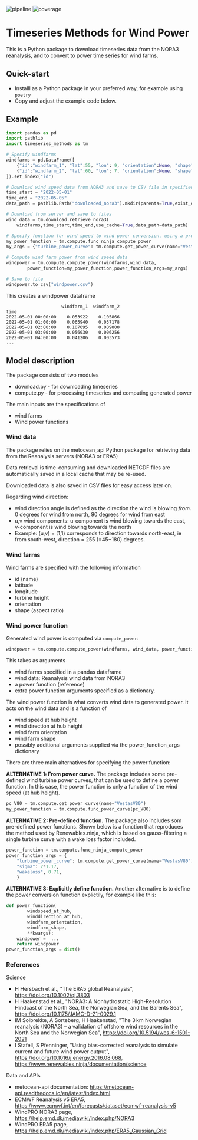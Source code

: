 ![pipeline](https://gitlab.sintef.no/harald.svendsen/timeseries/badges/main/pipeline.svg)
![coverage](https://gitlab.sintef.no/harald.svendsen/timeseries/badges/main/coverage.svg)

# Timeseries Methods for Wind Power


This is a Python package to download timeseries data from the NORA3 reanalysis, and to convert to power time series for wind farms.


## Quick-start
- Installl as a Python package in your preferred way, for example using `poetry`
- Copy and adjust the example code below.


## Example
```python
import pandas as pd
import pathlib
import timeseries_methods as tm

# Specify windfarms
windfarms = pd.DataFrame([
    {"id":"windfarm_1", "lat":55, "lon": 9, "orientation":None, "shape":None, "turbine_height": 150},
    {"id":"windfarm_2", "lat":60, "lon": 7, "orientation":None, "shape":None, "turbine_height": 150},
]).set_index("id")

# Download wind speed data from NORA3 and save to CSV file in specified folder
time_start = "2022-05-01"
time_end = "2022-05-05"
data_path = pathlib.Path("downloaded_nora3").mkdir(parents=True,exist_ok=True)

# Download from server and save to files
wind_data = tm.download.retrieve_nora3(
    windfarms,time_start,time_end,use_cache=True,data_path=data_path)

# Specify function for wind speed to wind power conversion, using a pre-defined function:
my_power_function = tm.compute.func_ninja_compute_power
my_args = {"turbine_power_curve": tm.compute.get_power_curve(name="VestasV80")}

# Compute wind farm power from wind speed data
windpower = tm.compute.compute_power(windfarms,wind_data,
        power_function=my_power_function,power_function_args=my_args)

# Save to file
windpower.to_csv("windpower.csv")
```

This creates a windpower dataframe
```
                     windfarm_1  windfarm_2
time
2022-05-01 00:00:00    0.053922    0.105866
2022-05-01 01:00:00    0.065940    0.037178
2022-05-01 02:00:00    0.107095    0.009000
2022-05-01 03:00:00    0.056030    0.006256
2022-05-01 04:00:00    0.041206    0.003573
...
```

## Model description

The package consists of two modules
- download.py - for downloading timeseries
- compute.py - for processing timeseries and computing generated power

The main inputs are the specifications of 
- wind farms
- Wind power functions

### Wind data
The package relies on the metocean_api Python package for retrieving data from the Reanalysis servers (NORA3 or ERA5)

Data retrieval is time-consuming and downloaded NETCDF files are automatically saved in a local cache that may be re-used.

Downloaded data is also saved in CSV files for easy access later on.

Regarding wind direction:
- wind direction angle is defined as the direction the wind is blowing *from*. 0 degrees for wind from north, 90 degrees for wind from east
- u,v wind components: u-component is wind blowing towards the east, v-component is wind blowing towards the north
- Example: (u,v) = (1,1) corresponds to direction towards north-east, ie from south-west, direction = 255 (=45+180) degrees.

### Wind farms
Wind farms are specified with the following information
- id (name)
- latitude
- longitude
- turbine height
- orientation
- shape (aspect ratio)

### Wind power function
Generated wind power is computed via `compute_power`:
```python
windpower = tm.compute.compute_power(windfarms, wind_data, power_function,power_function_args)
```
This takes as arguments
- wind farms specified in a pandas dataframe
- wind data:  Reanalysis wind data from NORA3
- a power function (reference)
- extra power function arguments specified as a dictionary.

The wind power function is what converts wind data to generated power. It acts on the wind data and is a function of
- wind speed at hub height
- wind direction at hub height
- wind farm orientation
- wind farm shape
- possibly additional arguments supplied via the power_function_args dictionary


There are three main alternatives for specifying the power function:

**ALTERNATIVE 1: From power curve.**
The package includes some pre-defined wind turbine power curves, that can be used to define a power function. In this case, the power function is only a function of the wind speed (at hub height).

```python
pc_V80 = tm.compute.get_power_curve(name="VestasV80")
my_power_function = tm.compute.func_power_curve(pc_V80)
```


**ALTERNATIVE 2: Pre-defined function.**
The package also includes som pre-defined power functions. Shown below is a function that reproduces the method used by Renewables.ninja, which is based on gauss-filtering a single turbine curve with a wake loss factor included.
```python
power_function = tm.compute.func_ninja_compute_power
power_function_args = {
    "turbine_power_curve": tm.compute.get_power_curve(name="VestasV80"),
    "sigma": 2*1.17, 
    "wakeloss", 0.71,
    }
```

**ALTERNATIVE 3: Explicitly define function.**
Another alternative is to define the power conversion function explictily, for example like this:
```python
def power_function(
        windspeed_at_hub,
        winddirection_at_hub,
        windfarm_orientation,
        windfarm_shape,
        **kwargs):
    windpower =  ...
    return windpower
power_function_args = dict()
```

### References

Science
- H Hersbach et al., "The ERA5 global Reanalysis", https://doi.org/10.1002/qj.3803
- H Haakenstad et al., "NORA3: A Nonhydrostatic High-Resolution Hindcast of the North Sea, the Norwegian Sea, and the Barents Sea", 
https://doi.org/10.1175/JAMC-D-21-0029.1
- IM Solbrekke, A Sorteberg, H Haakenstad, "The 3 km Norwegian reanalysis (NORA3) – a validation of offshore wind resources in the North Sea and the Norwegian Sea", https://doi.org/10.5194/wes-6-1501-2021
- I Stafell, S Pfenninger, "Using bias-corrected reanalysis to simulate current and future wind power output", https://doi.org/10.1016/j.energy.2016.08.068, https://www.renewables.ninja/documentation/science

Data and APIs
- metocean-api documentation: https://metocean-api.readthedocs.io/en/latest/index.html
- ECMWF Reanalysis v5 ERA5, https://www.ecmwf.int/en/forecasts/dataset/ecmwf-reanalysis-v5
- WindPRO NORA3 page, https://help.emd.dk/mediawiki/index.php/NORA3 
- WindPRO ERA5 page, https://help.emd.dk/mediawiki/index.php/ERA5_Gaussian_Grid

